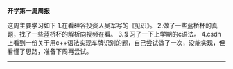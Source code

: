 ﻿**开学第一周周报**

这周主要学习如下
1.在看硅谷投资人吴军写的《见识》。
2.做了一些蓝桥杯的真题，找了一些蓝桥杯的解析向视频在看。
3.复习了一下上学期的c语法。
4.csdn上看到一份关于用c++语法实现车牌识别的题，自己尝试做了一次，没能实现，但看懂了思路，准备下周再尝试。

---


